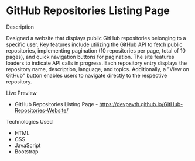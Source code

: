 # GitHub Repositories Listing Page
Description

Designed a website that displays public GitHub repositories belonging to a specific user. Key features include utilizing the GitHub API to fetch public repositories, implementing pagination (10 repositories per page, total of 10 pages), and quick navigation buttons for pagination. The site features loaders to indicate API calls in progress. Each repository entry displays the repository name, description, language, and topics. Additionally, a "View on GitHub" button enables users to navigate directly to the respective repository.

Live Preview

- GitHub Repositories Listing Page - https://devpavth.github.io/GitHub-Repositories-Website/


Technologies Used

- HTML
- CSS
- JavaScript
- Bootstrap
